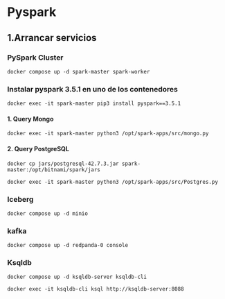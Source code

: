 # Pyspark

## 1.Arrancar servicios

### PySpark Cluster

```
docker compose up -d spark-master spark-worker
```

### Instalar pyspark 3.5.1 en uno de los contenedores

```
docker exec -it spark-master pip3 install pyspark==3.5.1 
```

#### 1. Query Mongo

```
docker exec -it spark-master python3 /opt/spark-apps/src/mongo.py
```

#### 2. Query PostgreSQL

```
docker cp jars/postgresql-42.7.3.jar spark-master:/opt/bitnami/spark/jars
```

```
docker exec -it spark-master python3 /opt/spark-apps/src/Postgres.py
```

### Iceberg

```
docker compose up -d minio
```


### kafka

```
docker compose up -d redpanda-0 console
```

### Ksqldb

```
docker compose up -d ksqldb-server ksqldb-cli
```

```
docker exec -it ksqldb-cli ksql http://ksqldb-server:8088
```
